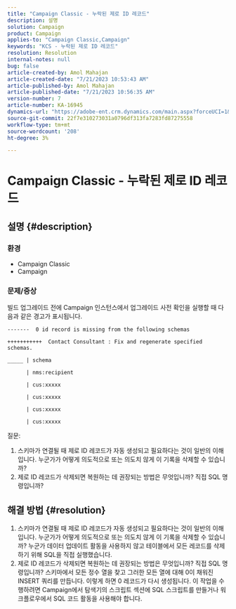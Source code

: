 ```yaml
---
title: "Campaign Classic - 누락된 제로 ID 레코드"
description: 설명
solution: Campaign
product: Campaign
applies-to: "Campaign Classic,Campaign"
keywords: "KCS - 누락된 제로 ID 레코드"
resolution: Resolution
internal-notes: null
bug: false
article-created-by: Amol Mahajan
article-created-date: "7/21/2023 10:53:43 AM"
article-published-by: Amol Mahajan
article-published-date: "7/21/2023 10:56:35 AM"
version-number: 7
article-number: KA-16945
dynamics-url: "https://adobe-ent.crm.dynamics.com/main.aspx?forceUCI=1&pagetype=entityrecord&etn=knowledgearticle&id=8593aad9-b427-ee11-9966-6045bd0067ea"
source-git-commit: 22f7e310273031a0796df313fa7283fd87275558
workflow-type: tm+mt
source-wordcount: '208'
ht-degree: 3%

---
```


# Campaign Classic - 누락된 제로 ID 레코드

## 설명 {#description}


### <b>환경</b>

- Campaign Classic
- Campaign




### <b>문제/증상</b>

빌드 업그레이드 전에 Campaign 인스턴스에서 업그레이드 사전 확인을 실행할 때 다음과 같은 경고가 표시됩니다.


```
-------  0 id record is missing from the following schemas

+++++++++++  Contact Consultant : Fix and regenerate specified schemas.

_____ | schema                   

      | nms:recipient            

      | cus:xxxxx     

      | cus:xxxxx         

      | cus:xxxxx        

      | cus:xxxxx
```


질문:

1. 스키마가 연결될 때 제로 ID 레코드가 자동 생성되고 필요하다는 것이 일반의 이해입니다. 누군가가 어떻게 의도적으로 또는 의도치 않게 이 기록을 삭제할 수 있습니까?
2. 제로 ID 레코드가 삭제되면 복원하는 데 권장되는 방법은 무엇입니까? 직접 SQL 명령입니까?



## 해결 방법 {#resolution}


1. 스키마가 연결될 때 제로 ID 레코드가 자동 생성되고 필요하다는 것이 일반의 이해입니다. 누군가가 어떻게 의도적으로 또는 의도치 않게 이 기록을 삭제할 수 있습니까? 누군가 데이터 업데이트 활동을 사용하지 않고 테이블에서 모든 레코드를 삭제하기 위해 SQL을 직접 실행했습니다.
2. 제로 ID 레코드가 삭제되면 복원하는 데 권장되는 방법은 무엇입니까? 직접 SQL 명령입니까? 스키마에서 모든 정수 열을 찾고 그러한 모든 열에 대해 0이 채워진 INSERT 쿼리를 만듭니다. 이렇게 하면 0 레코드가 다시 생성됩니다. 이 작업을 수행하려면 Campaign에서 탐색기의 스크립트 섹션에 SQL 스크립트를 만들거나 워크플로우에서 SQL 코드 활동을 사용해야 합니다.

